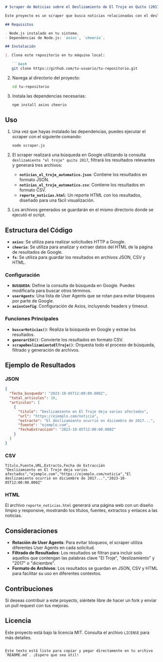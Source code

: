 ```markdown
# Scraper de Noticias sobre el Deslizamiento de El Troje en Quito (2017)

Este proyecto es un scraper que busca noticias relacionadas con el deslizamiento de tierra en "El Troje" en Quito durante el año 2017. El scraper realiza una búsqueda en Google, filtra los resultados relevantes y genera archivos en formato JSON, CSV y un reporte HTML con los resultados.

## Requisitos

- Node.js instalado en tu sistema.
- Dependencias de Node.js: `axios`, `cheerio`.

## Instalación

1. Clona este repositorio en tu máquina local:

   ```bash
   git clone https://github.com/tu-usuario/tu-repositorio.git
   ```

2. Navega al directorio del proyecto:

   ```bash
   cd tu-repositorio
   ```

3. Instala las dependencias necesarias:

   ```bash
   npm install axios cheerio
   ```

## Uso

1. Una vez que hayas instalado las dependencias, puedes ejecutar el scraper con el siguiente comando:

   ```bash
   node scraper.js
   ```

2. El scraper realizará una búsqueda en Google utilizando la consulta `deslizamiento "el troje" quito 2017`, filtrará los resultados relevantes y generará tres archivos:

   - **`noticias_el_troje_automatico.json`**: Contiene los resultados en formato JSON.
   - **`noticias_el_troje_automatico.csv`**: Contiene los resultados en formato CSV.
   - **`reporte_noticias.html`**: Un reporte HTML con los resultados, diseñado para una fácil visualización.

3. Los archivos generados se guardarán en el mismo directorio donde se ejecutó el script.

## Estructura del Código

- **`axios`**: Se utiliza para realizar solicitudes HTTP a Google.
- **`cheerio`**: Se utiliza para analizar y extraer datos del HTML de la página de resultados de Google.
- **`fs`**: Se utiliza para guardar los resultados en archivos JSON, CSV y HTML.

### Configuración

- **`BUSQUEDA`**: Define la consulta de búsqueda en Google. Puedes modificarla para buscar otros términos.
- **`userAgents`**: Una lista de User Agents que se rotan para evitar bloqueos por parte de Google.
- **`axiosConfig`**: Configuración de Axios, incluyendo headers y timeout.

### Funciones Principales

- **`buscarNoticias()`**: Realiza la búsqueda en Google y extrae los resultados.
- **`generarCSV()`**: Convierte los resultados en formato CSV.
- **`scrapeDeslizamientoElTroje()`**: Orquesta todo el proceso de búsqueda, filtrado y generación de archivos.

## Ejemplo de Resultados

### JSON

```json
{
  "fecha_busqueda": "2023-10-05T12:00:00.000Z",
  "total_articulos": 10,
  "articulos": [
    {
      "titulo": "Deslizamiento en El Troje deja varios afectados",
      "url": "https://ejemplo.com/noticia",
      "extracto": "El deslizamiento ocurrió en diciembre de 2017...",
      "fuente": "ejemplo.com",
      "fechaExtraccion": "2023-10-05T12:00:00.000Z"
    }
  ]
}
```

### CSV

```csv
Título,Fuente,URL,Extracto,Fecha de Extracción
"Deslizamiento en El Troje deja varios afectados","ejemplo.com","https://ejemplo.com/noticia","El deslizamiento ocurrió en diciembre de 2017...","2023-10-05T12:00:00.000Z"
```

### HTML

El archivo `reporte_noticias.html` generará una página web con un diseño limpio y responsive, mostrando los títulos, fuentes, extractos y enlaces a las noticias.

## Consideraciones

- **Rotación de User Agents**: Para evitar bloqueos, el scraper utiliza diferentes User Agents en cada solicitud.
- **Filtrado de Resultados**: Los resultados se filtran para incluir solo aquellos que contengan las palabras clave "El Troje", "deslizamiento" y "2017" o "diciembre".
- **Formato de Archivos**: Los resultados se guardan en JSON, CSV y HTML para facilitar su uso en diferentes contextos.

## Contribuciones

Si deseas contribuir a este proyecto, siéntete libre de hacer un fork y enviar un pull request con tus mejoras.

## Licencia

Este proyecto está bajo la licencia MIT. Consulta el archivo `LICENSE` para más detalles.
``` 

Este texto está listo para copiar y pegar directamente en tu archivo `README.md`. ¡Espero que sea útil!
